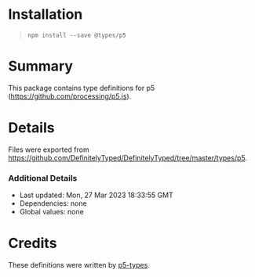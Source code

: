 # Installation
> `npm install --save @types/p5`

# Summary
This package contains type definitions for p5 (https://github.com/processing/p5.js).

# Details
Files were exported from https://github.com/DefinitelyTyped/DefinitelyTyped/tree/master/types/p5.

### Additional Details
 * Last updated: Mon, 27 Mar 2023 18:33:55 GMT
 * Dependencies: none
 * Global values: none

# Credits
These definitions were written by [p5-types](https://github.com/p5-types).
